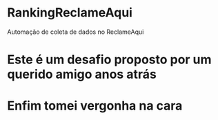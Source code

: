 # RankingReclameAqui
Automação de coleta de dados no ReclameAqui
# Este é um desafio proposto por um querido amigo anos atrás
# Enfim tomei vergonha na cara